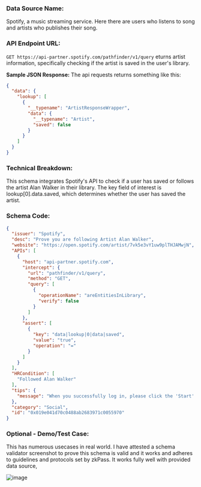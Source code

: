 ### Data Source Name:
Spotify, a music streaming service. Here there are users who listens to song and artists who publishes their song.

### API Endpoint URL:
`GET https://api-partner.spotify.com/pathfinder/v1/query` eturns artist information, specifically checking if the artist is saved in the user's library.

**Sample JSON Response:**
The api requests returns something like this:
```json
{
  "data": {
    "lookup": [
      {
        "__typename": "ArtistResponseWrapper",
        "data": {
          "__typename": "Artist",
          "saved": false
        }
      }
    ]
  }
}

```

### Technical Breakdown:
This schema integrates Spotify's API to check if a user has saved or follows the artist Alan Walker in their library. The key field of interest is lookup[0].data.saved, which determines whether the user has saved the artist.

### Schema Code:
```json
{
  "issuer": "Spotify",
  "desc": "Prove you are following Artist Alan Walker",
  "website": "https://open.spotify.com/artist/7vk5e3vY1uw9plTHJAMwjN",
  "APIs": [
    {
      "host": "api-partner.spotify.com",
      "intercept": {
        "url": "pathfinder/v1/query",
        "method": "GET",
        "query": [
          {
            "operationName": "areEntitiesInLibrary",
            "verify": false
          }
        ]
      },
      "assert": [
        {
          "key": "data|lookup|0|data|saved",
          "value": "true",
          "operation": "="
        }
      ]
    }
  ],
  "HRCondition": [
    "Followed Alan Walker"
  ],
  "tips": {
    "message": "When you successfully log in, please click the 'Start' button to initiate the verification process."
  },
  "category": "Social",
  "id": "0x019e041d70c0488ab2683971c0055970"
}

```

### Optional - Demo/Test Case:
This has numerous usecases in real world. I have attested a schema validator screenshot to prove this schema is valid and it works and adheres to guidelines and protocols set by zkPass. It works fully well with provided data source,

![image](https://github.com/user-attachments/assets/e2ee485b-011f-441d-8a15-a4b89fb0f68b)

